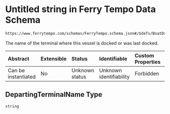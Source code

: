 # Untitled string in Ferry Tempo Data Schema

```txt
https://www.ferrytempo.com/schemas/FerryTempo.schema.json#/$defs/BoatData/properties/DepartingTerminalName
```

The name of the terminal where this vessel is docked or was last docked.

| Abstract            | Extensible | Status         | Identifiable            | Custom Properties | Additional Properties | Access Restrictions | Defined In                                                                       |
| :------------------ | :--------- | :------------- | :---------------------- | :---------------- | :-------------------- | :------------------ | :------------------------------------------------------------------------------- |
| Can be instantiated | No         | Unknown status | Unknown identifiability | Forbidden         | Allowed               | none                | [FerryTempo.schema.json\*](../out/FerryTempo.schema.json "open original schema") |

## DepartingTerminalName Type

`string`
